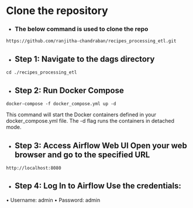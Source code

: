 # Clone the repository
- ### The below command is used to clone the repo
```
https://github.com/ranjitha-chandraban/recipes_processing_etl.git
```
- ## Step 1: Navigate to the dags directory
```
cd ./recipes_processing_etl
```
- ## Step 2: Run Docker Compose
```
docker-compose -f docker_compose.yml up -d
```
This command will start the Docker containers defined in your docker_compose.yml file. The -d flag runs the containers in detached mode.
- ## Step 3: Access Airflow Web UI Open your web browser and go to the specified URL
```
http://localhost:8080
```
- ## Step 4: Log In to Airflow Use the credentials:
•	Username: admin
•	Password: admin


